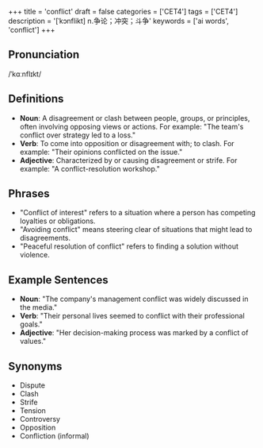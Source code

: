 +++
title = 'conflict'
draft = false
categories = ['CET4']
tags = ['CET4']
description = '[ˈkɔnflikt] n.争论；冲突；斗争'
keywords = ['ai words', 'conflict']
+++

## Pronunciation
/ˈkɑːnflɪkt/

## Definitions
- **Noun**: A disagreement or clash between people, groups, or principles, often involving opposing views or actions. For example: "The team's conflict over strategy led to a loss."
- **Verb**: To come into opposition or disagreement with; to clash. For example: "Their opinions conflicted on the issue."
- **Adjective**: Characterized by or causing disagreement or strife. For example: "A conflict-resolution workshop."

## Phrases
- "Conflict of interest" refers to a situation where a person has competing loyalties or obligations.
- "Avoiding conflict" means steering clear of situations that might lead to disagreements.
- "Peaceful resolution of conflict" refers to finding a solution without violence.

## Example Sentences
- **Noun**: "The company's management conflict was widely discussed in the media."
- **Verb**: "Their personal lives seemed to conflict with their professional goals."
- **Adjective**: "Her decision-making process was marked by a conflict of values."

## Synonyms
- Dispute
- Clash
- Strife
- Tension
- Controversy
- Opposition
- Confliction (informal)
